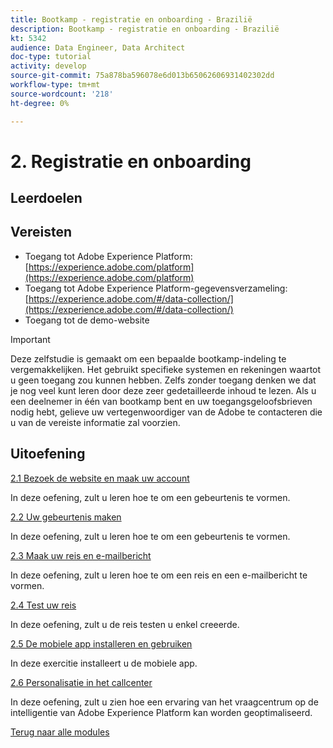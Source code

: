 ```yaml
---
title: Bootkamp - registratie en onboarding - Brazilië
description: Bootkamp - registratie en onboarding - Brazilië
kt: 5342
audience: Data Engineer, Data Architect
doc-type: tutorial
activity: develop
source-git-commit: 75a878ba596078e6d013b65062606931402302dd
workflow-type: tm+mt
source-wordcount: '218'
ht-degree: 0%

---
```


# 2. Registratie en onboarding

## Leerdoelen

## Vereisten

- Toegang tot Adobe Experience Platform: [https://experience.adobe.com/platform](https://experience.adobe.com/platform)
- Toegang tot Adobe Experience Platform-gegevensverzameling: [https://experience.adobe.com/#/data-collection/](https://experience.adobe.com/#/data-collection/)
- Toegang tot de demo-website

>[!IMPORTANT]
>
>Deze zelfstudie is gemaakt om een bepaalde bootkamp-indeling te vergemakkelijken. Het gebruikt specifieke systemen en rekeningen waartot u geen toegang zou kunnen hebben. Zelfs zonder toegang denken we dat je nog veel kunt leren door deze zeer gedetailleerde inhoud te lezen. Als u een deelnemer in één van bootkamp bent en uw toegangsgeloofsbrieven nodig hebt, gelieve uw vertegenwoordiger van de Adobe te contacteren die u van de vereiste informatie zal voorzien.

## Uitoefening

[2.1 Bezoek de website en maak uw account](./ex1.md)

In deze oefening, zult u leren hoe te om een gebeurtenis te vormen.

[2.2 Uw gebeurtenis maken](./ex2.md)

In deze oefening, zult u leren hoe te om een gebeurtenis te vormen.

[2.3 Maak uw reis en e-mailbericht](./ex3.md)

In deze oefening, zult u leren hoe te om een reis en een e-mailbericht te vormen.

[2.4 Test uw reis](./ex4.md)

In deze oefening, zult u de reis testen u enkel creeerde.

[2.5 De mobiele app installeren en gebruiken](./ex5.md)

In deze exercitie installeert u de mobiele app.

[2.6 Personalisatie in het callcenter](./ex6.md)

In deze oefening, zult u zien hoe een ervaring van het vraagcentrum op de intelligentie van Adobe Experience Platform kan worden geoptimaliseerd.

[Terug naar alle modules](../../overview.md)
